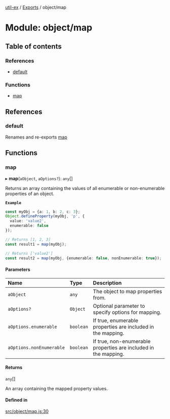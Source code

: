 [util-ex](../README.md) / [Exports](../modules.md) / object/map

# Module: object/map

## Table of contents

### References

- [default](object_map.md#default)

### Functions

- [map](object_map.md#map)

## References

### default

Renames and re-exports [map](object_map.md#map)

## Functions

### map

▸ **map**(`aObject`, `aOptions?`): `any`[]

Returns an array containing the values of all enumerable or non-enumerable properties of an object.

**`Example`**

```ts
const myObj = {a: 1, b: 2, c: 3};
Object.defineProperty(myObj, 'p', {
  value: 'value2',
  enumerable: false
});

// Returns [1, 2, 3]
const result1 = map(myObj);

// Returns ['value2']
const result2 = map(myObj, {enumerable: false, nonEnumerable: true});
```

#### Parameters

| Name | Type | Description |
| :------ | :------ | :------ |
| `aObject` | `any` | The object to map properties from. |
| `aOptions?` | `Object` | Optional parameter to specify options for mapping. |
| `aOptions.enumerable` | `boolean` | If true, enumerable properties are included in the mapping. |
| `aOptions.nonEnumerable` | `boolean` | If true, non-enumerable properties are included in the mapping. |

#### Returns

`any`[]

An array containing the mapped property values.

#### Defined in

[src/object/map.js:30](https://github.com/snowyu/util-ex.js/blob/fa686d8/src/object/map.js#L30)
